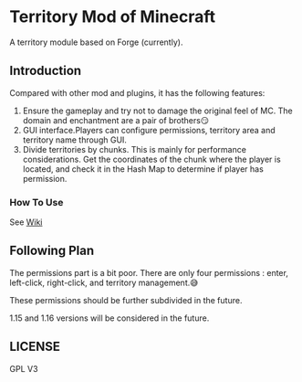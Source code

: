 # Territory Mod of Minecraft
A territory module based on Forge (currently).

## Introduction

Compared with other mod and plugins, it has the following features:

1. Ensure the gameplay and try not to damage the original feel of MC. The domain and enchantment are a pair of brothers:smirk:
2. GUI interface.Players can configure permissions, territory area and territory name through GUI.
3. Divide territories by chunks. This is mainly for performance considerations. Get the coordinates of the chunk where the player is located, and check it in
 the Hash Map to determine if player has permission.

### How To Use

See [Wiki](https://github.com/leon-o/MineTerritory/wiki)

## Following Plan

The permissions part is a bit poor. There are only four permissions : enter, left-click, right-click, and territory management.:sweat_smile:

These permissions should be further subdivided in the future.

1.15 and 1.16 versions will be considered in the future.

## LICENSE

GPL V3